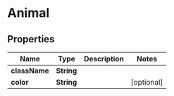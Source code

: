 

# Animal


## Properties

Name | Type | Description | Notes
------------ | ------------- | ------------- | -------------
**className** | **String** |  | 
**color** | **String** |  |  [optional]



